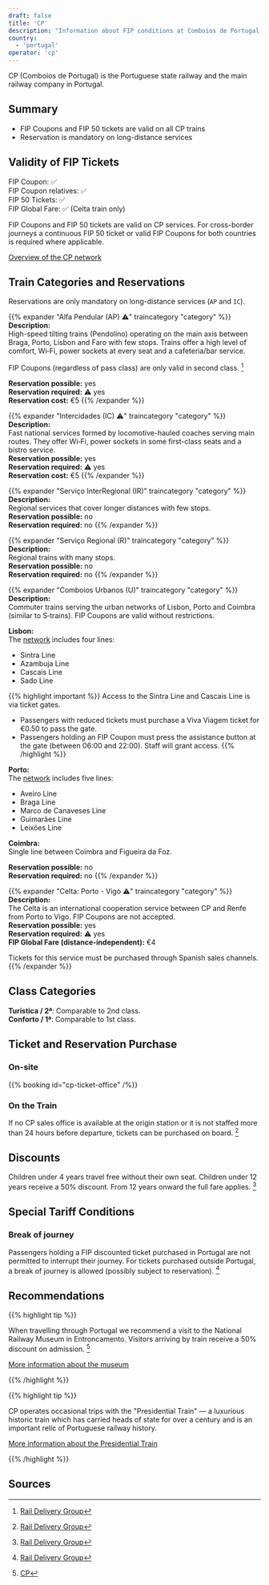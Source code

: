 ```yaml
---
draft: false
title: 'CP'
description: "Information about FIP conditions at Comboios de Portugal (CP)."
country:
  - 'portugal'
operator: 'cp'
---
```


CP (Comboios de Portugal) is the Portuguese state railway and the main railway company in Portugal.

## Summary

- FIP Coupons and FIP 50 tickets are valid on all CP trains
- Reservation is mandatory on long-distance services

## Validity of FIP Tickets

FIP Coupon: ✅ \
FIP Coupon relatives: ✅ \
FIP 50 Tickets: ✅ \
FIP Global Fare: ✅ (Celta train only)

FIP Coupons and FIP 50 tickets are valid on CP services. For cross-border journeys a continuous FIP 50 ticket or valid FIP Coupons for both countries is required where applicable.

[Overview of the CP network](https://www.cp.pt/StaticFiles/Passageiros/3_viajar/0_servicos/mapa-servicos.pdf)

## Train Categories and Reservations

Reservations are only mandatory on long-distance services (`AP` and `IC`).

{{% expander "Alfa Pendular (AP) ⚠️" traincategory "category" %}}
**Description:** \
High-speed tilting trains (Pendolino) operating on the main axis between Braga, Porto, Lisbon and Faro with few stops. Trains offer a high level of comfort, Wi‑Fi, power sockets at every seat and a cafeteria/bar service.

FIP Coupons (regardless of pass class) are only valid in second class. [^1]

**Reservation possible:** yes \
**Reservation required:** ⚠️ yes \
**Reservation cost:** €5
{{% /expander %}}

{{% expander "Intercidades (IC) ⚠️" traincategory "category" %}}
**Description:** \
Fast national services formed by locomotive-hauled coaches serving main routes. They offer Wi‑Fi, power sockets in some first-class seats and a bistro service. \
**Reservation possible:** yes \
**Reservation required:** ⚠️ yes \
**Reservation cost:** €5
{{% /expander %}}

{{% expander "Serviço InterRegional (IR)" traincategory "category" %}}
**Description:** \
Regional services that cover longer distances with few stops. \
**Reservation possible:** no \
**Reservation required:** no
{{% /expander %}}

{{% expander "Serviço Regional (R)" traincategory "category" %}}
**Description:** \
Regional trains with many stops. \
**Reservation possible:** no \
**Reservation required:** no
{{% /expander %}}

{{% expander "Comboios Urbanos (U)" traincategory "category" %}}
**Description:** \
Commuter trains serving the urban networks of Lisbon, Porto and Coimbra (similar to S‑trains). FIP Coupons are valid without restrictions.

**Lisbon:** \
The [network](https://www.cp.pt/StaticFiles/Passageiros/3_viajar/0_servicos/lx/ligacao-cp-metro-lisboa-baixa.pdf) includes four lines:
* Sintra Line
* Azambuja Line
* Cascais Line
* Sado Line

{{% highlight important %}}
Access to the Sintra Line and Cascais Line is via ticket gates.

* Passengers with reduced tickets must purchase a Viva Viagem ticket for €0.50 to pass the gate.
* Passengers holding an FIP Coupon must press the assistance button at the gate (between 06:00 and 22:00). Staff will grant access.
{{% /highlight %}}

**Porto:** \
The [network](https://www.cp.pt/StaticFiles/Passageiros/1_horarios/precos/pt/oporto-urban-trains-map.pdf) includes five lines:
* Aveiro Line
* Braga Line
* Marco de Canaveses Line
* Guimarães Line
* Leixões Line

**Coimbra:** \
Single line between Coimbra and Figueira da Foz.

**Reservation possible:** no \
**Reservation required:** no
{{% /expander %}}

{{% expander "Celta: Porto - Vigo ⚠️" traincategory "category" %}}
**Description:** \
The Celta is an international cooperation service between CP and Renfe from Porto to Vigo. FIP Coupons are not accepted. \
**Reservation possible:** yes \
**Reservation required:** ⚠️ yes \
**FIP Global Fare (distance-independent):** €4

Tickets for this service must be purchased through Spanish sales channels.
{{% /expander %}}

## Class Categories

**Turística / 2ª**: Comparable to 2nd class. \
**Conforto / 1ª**: Comparable to 1st class.

## Ticket and Reservation Purchase

### On-site

{{% booking id="cp-ticket-office" /%}}

### On the Train

If no CP sales office is available at the origin station or it is not staffed more than 24 hours before departure, tickets can be purchased on board. [^1]

## Discounts

Children under 4 years travel free without their own seat. Children under 12 years receive a 50% discount. From 12 years onward the full fare applies. [^1]

## Special Tariff Conditions

### Break of journey

Passengers holding a FIP discounted ticket purchased in Portugal are not permitted to interrupt their journey. For tickets purchased outside Portugal, a break of journey is allowed (possibly subject to reservation). [^1]

## Recommendations

{{% highlight tip %}}

When travelling through Portugal we recommend a visit to the National Railway Museum in Entroncamento. Visitors arriving by train receive a 50% discount on admission. [^2]

[More information about the museum](https://www.fmnf.pt/en)

{{% /highlight %}}

{{% highlight tip %}}

CP operates occasional trips with the "Presidential Train" — a luxurious historic train which has carried heads of state for over a century and is an important relic of Portuguese railway history.

[More information about the Presidential Train](https://comboiopresidencial.pt/en/)

{{% /highlight %}}

## Sources

[^1]: [Rail Delivery Group](https://www.raildeliverygroup.com/rst/europe-and-fip.html#uk-accordion-89)
[^2]: [CP](https://www.cp.pt/passageiros/en/discounts-benefits/Benefits-and-special-offers/national-railway-museum)
